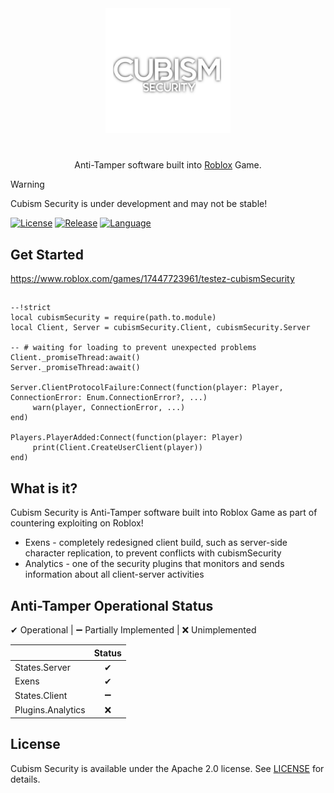 <div align="center">
<img src="icon.png" alt="cubismSecurity.png" width=200></img>
<h1></h1>
Anti-Tamper software built into <a href="https://www.roblox.com">Roblox<a/> Game.
</div>

> [!WARNING]
> Cubism Security is under development and may not be stable!

[![License](https://img.shields.io/badge/License-Apache%202.0-red.svg)](https://github.com/cubismia/cubismSecurity/blob/main/LICENSE)
[![Release](https://img.shields.io/badge/version-0.2.1-blue)](https://github.com/cubismia/cubismSecurity/releases/tag/v0.2.1)
[![Language](https://img.shields.io/badge/language-Luau-blue.svg)](https://luau.org)

## Get Started
https://www.roblox.com/games/17447723961/testez-cubismSecurity

##
```luau
--!strict
local cubismSecurity = require(path.to.module)
local Client, Server = cubismSecurity.Client, cubismSecurity.Server

-- # waiting for loading to prevent unexpected problems
Client._promiseThread:await()
Server._promiseThread:await()

Server.ClientProtocolFailure:Connect(function(player: Player, ConnectionError: Enum.ConnectionError?, ...)
     warn(player, ConnectionError, ...)
end)

Players.PlayerAdded:Connect(function(player: Player)
     print(Client.CreateUserClient(player))
end)
```

## What is it?
Cubism Security is Anti-Tamper software built into Roblox Game as part of countering exploiting on Roblox!

* Exens - completely redesigned client build, such as server-side character replication, to prevent conflicts with cubismSecurity
* Analytics - one of the security plugins that monitors and sends information about all client-server activities

## Anti-Tamper Operational Status
✔ Operational | ➖ Partially Implemented | ❌ Unimplemented

| | Status |
|:----------------------------------------------------------------------------------------------------------------------------------------------------------------|:-----------:|
| States.Server | ✔ |
| Exens | ✔ |
| States.Client | ➖ |
| Plugins.Analytics | ❌ |

## License
Cubism Security is available under the Apache 2.0 license. See [LICENSE](LICENSE) for details.
